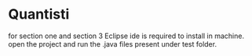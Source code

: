 # Quantisti
for section one and section 3 Eclipse ide is required to install in machine.
open the project and run the .java files present under test folder.
